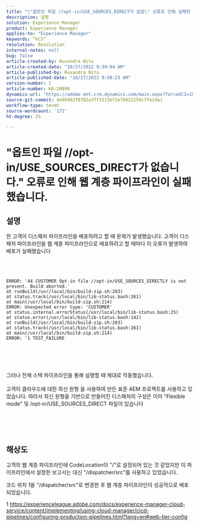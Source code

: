 ```yaml
---
title: "\"옵트인 파일 //opt-in/USE_SOURCES_DIRECT가 없음\" 오류로 인해 실패한 웹 계층 파이프라인이 있습니다."
description: 설명
solution: Experience Manager
product: Experience Manager
applies-to: "Experience Manager"
keywords: “KCS”
resolution: Resolution
internal-notes: null
bug: false
article-created-by: Ruxandra Nitu
article-created-date: "10/27/2022 9:39:04 AM"
article-published-by: Ruxandra Nitu
article-published-date: "10/27/2022 9:58:23 AM"
version-number: 1
article-number: KA-20890
dynamics-url: "https://adobe-ent.crm.dynamics.com/main.aspx?forceUCI=1&pagetype=entityrecord&etn=knowledgearticle&id=40255430-db55-ed11-bba2-6045bd006239"
source-git-commit: 4e96992f8782a3ff1511b72e76622259cffe2da1
workflow-type: tm+mt
source-wordcount: '172'
ht-degree: 2%

---
```


# &quot;옵트인 파일 //opt-in/USE_SOURCES_DIRECT가 없습니다.&quot; 오류로 인해 웹 계층 파이프라인이 실패했습니다.

## 설명

한 고객이 디스패처 파이프라인을 배포하려고 할 때 문제가 발생했습니다. 고객이 디스패처 파이프라인을 웹 계층 파이프라인으로 배포하려고 할 때마다 이 오류가 발생하여 배포가 실패했습니다<br><br> <br><br>

```
ERROR: '44 CUSTOMER Opt-in file //opt-in/USE_SOURCES_DIRECTLY is not present. Build aborted.'
at runBuild(/usr/local/bin/build-zip.sh:203)
at status.track(/usr/local/bin/lib-status.bash:261)
at main(/usr/local/bin/build-zip.sh:214)
ERROR: Unexpected error type: 'CUSTOMER'
at status.internal.errorStatus(/usr/local/bin/lib-status.bash:25)
at status.error(/usr/local/bin/lib-status.bash:142)
at runBuild(/usr/local/bin/build-zip.sh:203)
at status.track(/usr/local/bin/lib-status.bash:261)
at main(/usr/local/bin/build-zip.sh:214)
ERROR: '1 TEST_FAILURE
```

<br><br> <br><br>그러나 전체 스택 파이프라인을 통해 실행할 때 제대로 작동했습니다.<br><br>고객이 클라우드에 대한 최신 원형 을 사용하여 만든 표준 AEM 프로젝트를 사용하고 있었습니다. 따라서 최신 원형을 기반으로 만들어진 디스패처의 구성은 이미 &quot;Flexible mode&quot; 및 /opt-in/USE_SOURCES_DIRECT 파일이 있습니다<br><br> <br><br> 

## 해상도


고객의 웹 계층 파이프라인에 CodeLocation이 &quot;/&quot;로 설정되어 있는 것 같았지만 이 파이프라인에서 설정한 보고서는 대신 &quot;/dispatcher/src&quot;를 사용하고 있었습니다.

코드 위치 1을 &quot;/dispatcher/src&quot;로 변경한 후 웹 계층 파이프라인이 성공적으로 배포되었습니다.





1 https://experienceleague.adobe.com/docs/experience-manager-cloud-service/content/implementing/using-cloud-manager/cicd-pipelines/configuring-production-pipelines.html?lang=en#web-tier-config


